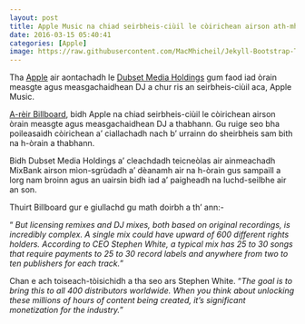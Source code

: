 ```yaml
---
layout: post
title: Apple Music na chiad seirbheis-ciùil le còirichean airson ath-mheasgachaidhean a thabhann
date: 2016-03-15 05:40:41
categories: [Apple]
image: https://raw.githubusercontent.com/MacMhicheil/Jekyll-Bootstrap-Theme/master/images/Apple_Music.png
---
```


Tha [Apple](http://www.apple.com/uk) air aontachadh le [Dubset Media Holdings](http://www.dubset.com/) gum faod iad òrain measgte agus measgachaidhean DJ a chur ris an seirbheis-ciùil aca, Apple Music.

<!--more-->

[A-rèir Billboard](http://www.billboard.com/articles/news/7256376/apple-music-dubset-partner-previously-unlicensed-remixes-dance),  bidh Apple na chiad seirbheis-ciùil le còirichean airson òrain measgte  agus measgachaidhean DJ a thabhann. Gu ruige seo bha poileasaidh  còirichean a’ ciallachadh nach b’ urrainn do sheirbheis sam bith na  h-òrain a thabhann.

Bidh Dubset Media  Holdings a’ cleachdadh teicneòlas air ainmeachadh MixBank airson  mìon-sgrùdadh a’ dèanamh air na h-òrain gus sampaill a lorg nam broinn  agus an uairsin bidh iad a’ paigheadh na luchd-seilbhe air an son.

Thuirt Billboard gur e giullachd gu math doirbh a th’ ann:-

“ *But  licensing remixes and DJ mixes, both based on original recordings, is  incredibly complex. A single mix could have upward of 600 different  rights holders. According to CEO Stephen White, a typical mix has 25 to  30 songs that require payments to 25 to 30 record labels and anywhere  from two to ten publishers for each track.*”

Chan e ach toiseach-tòisichidh a tha seo ars Stephen White. “*The  goal is to bring this to all 400 distributors worldwide. When you think  about unlocking these millions of hours of content being created, it’s  significant monetization for the industry.*”
